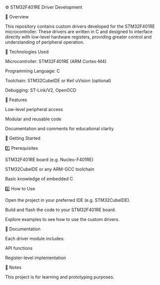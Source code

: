 ⚙️ STM32F401RE Driver Development

📌 Overview

This repository contains custom drivers developed for the STM32F401RE microcontroller. These drivers are written in C and designed to interface directly with low-level hardware registers, providing greater control and understanding of peripheral operation.

🧰 Technologies Used

Microcontroller: STM32F401RE (ARM Cortex-M4)

Programming Language: C

Toolchain: STM32CubeIDE or Keil uVision (optional)

Debugging: ST-Link/V2, OpenOCD

🧩 Features

Low-level peripheral access

Modular and reusable code

Documentation and comments for educational clarity

🚀 Getting Started

1️⃣ Prerequisites

STM32F401RE board (e.g. Nucleo-F401RE)

STM32CubeIDE or any ARM-GCC toolchain

Basic knowledge of embedded C

2️⃣ How to Use

Open the project in your preferred IDE (e.g. STM32CubeIDE).

Build and flash the code to your STM32F401RE board.

Explore examples to see how to use the custom drivers.

📘 Documentation

Each driver module includes:

API functions

Register-level implementation

📌 Notes

This project is for learning and prototyping purposes. 
